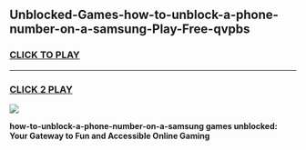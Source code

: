 
## Unblocked-Games-how-to-unblock-a-phone-number-on-a-samsung-Play-Free-qvpbs
<h3>
<a href="https://premium76.site?title=how-to-unblock-a-phone-number-on-a-samsung&ref=21A">CLICK TO PLAY</a></h3>
<hr>

<h3>
<a href="https://premium76.site?title=how-to-unblock-a-phone-number-on-a-samsung&ref=21A">CLICK 2 PLAY</a>
  
</h3>

<a href="https://premium76.site?title=how-to-unblock-a-phone-number-on-a-samsung&ref=21A"><img src="https://clearcache.store/games.png"></a>


**how-to-unblock-a-phone-number-on-a-samsung games unblocked: Your Gateway to Fun and Accessible Online Gaming**
